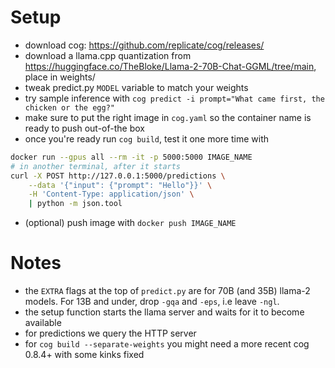 Setup
=====

* download cog: https://github.com/replicate/cog/releases/
* download a llama.cpp quantization from https://huggingface.co/TheBloke/Llama-2-70B-Chat-GGML/tree/main, place in weights/
* tweak predict.py `MODEL` variable to match your weights
* try sample inference with `cog predict -i prompt="What came first, the chicken or the egg?"`
* make sure to put the right image in `cog.yaml` so the container name is ready to push out-of-the box
* once you're ready run `cog build`, test it one more time with

```bash
docker run --gpus all --rm -it -p 5000:5000 IMAGE_NAME
# in another terminal, after it starts
curl -X POST http://127.0.0.1:5000/predictions \
    --data '{"input": {"prompt": "Hello"}}' \
    -H 'Content-Type: application/json' \
    | python -m json.tool
```

* (optional) push image with `docker push IMAGE_NAME`

Notes
=====

* the `EXTRA` flags at the top of `predict.py` are for 70B (and 35B) llama-2 models. For 13B and under, drop `-gqa` and `-eps`, i.e leave `-ngl`.
* the setup function starts the llama server and waits for it to become available
* for predictions we query the HTTP server
* for `cog build --separate-weights` you might need a more recent cog 0.8.4+ with some kinks fixed
